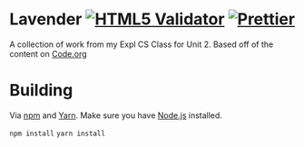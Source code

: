 # Lavender [![HTML5 Validator](https://github.com/No767/Lavender/actions/workflows/htmlvaildate.yml/badge.svg?branch=master)](https://github.com/No767/Lavender/actions/workflows/htmlvaildate.yml) [![Prettier](https://github.com/No767/Lavender/actions/workflows/prettier.yml/badge.svg?branch=master)](https://github.com/No767/Lavender/actions/workflows/prettier.yml)

A collection of work from my Expl CS Class for Unit 2. Based off of the content on [Code.org](https://code.org/)

# Building

Via [npm](https://www.npmjs.com/) and [Yarn](https://yarnpkg.com/). Make sure you have [Node.js](https://nodejs.org/en/) installed. 

`npm install`
`yarn install`